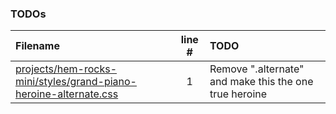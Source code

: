 ### TODOs
| Filename | line # | TODO
|:------|:------:|:------
| [projects/hem-rocks-mini/styles/grand-piano-heroine-alternate.css](projects/hem-rocks-mini/styles/grand-piano-heroine-alternate.css#L1) | 1 | Remove ".alternate" and make this the one true heroine
